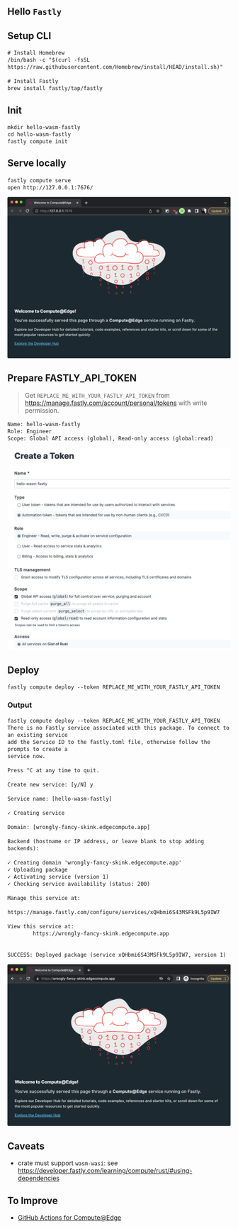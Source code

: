 ## Hello `Fastly`

## Setup CLI

```
# Install Homebrew
/bin/bash -c "$(curl -fsSL https://raw.githubusercontent.com/Homebrew/install/HEAD/install.sh)"

# Install Fastly
brew install fastly/tap/fastly
```

## Init

```
mkdir hello-wasm-fastly
cd hello-wasm-fastly
fastly compute init
```

## Serve locally

```
fastly compute serve
open http://127.0.0.1:7676/
```

![](./hello-wasm-fastly/localhost.png)

## Prepare FASTLY_API_TOKEN

> Get `REPLACE_ME_WITH_YOUR_FASTLY_API_TOKEN` from https://manage.fastly.com/account/personal/tokens with write permission.

```
Name: hello-wasm-fastly
Role: Engineer
Scope: Global API access (global), Read-only access (global:read)
```

![](./hello-wasm-fastly/fastly-api-token.png)

## Deploy

```
fastly compute deploy --token REPLACE_ME_WITH_YOUR_FASTLY_API_TOKEN
```

### Output

```
fastly compute deploy --token REPLACE_ME_WITH_YOUR_FASTLY_API_TOKEN
There is no Fastly service associated with this package. To connect to an existing service
add the Service ID to the fastly.toml file, otherwise follow the prompts to create a
service now.

Press ^C at any time to quit.

Create new service: [y/N] y

Service name: [hello-wasm-fastly]

✓ Creating service

Domain: [wrongly-fancy-skink.edgecompute.app]

Backend (hostname or IP address, or leave blank to stop adding backends):

✓ Creating domain 'wrongly-fancy-skink.edgecompute.app'
✓ Uploading package
✓ Activating service (version 1)
✓ Checking service availability (status: 200)

Manage this service at:
        https://manage.fastly.com/configure/services/xQHbmi6S43MSFk9L5p9IW7

View this service at:
        https://wrongly-fancy-skink.edgecompute.app


SUCCESS: Deployed package (service xQHbmi6S43MSFk9L5p9IW7, version 1)
```

![](./hello-wasm-fastly/deployed.png)

## Caveats

- crate must support `wasm-wasi`: see https://developer.fastly.com/learning/compute/rust/#using-dependencies

## To Improve

- [GitHub Actions for Compute@Edge](https://www.fastly.com/blog/introducing-github-actions-for-compute-edge-a-new-resource-to-help-ship-code)
